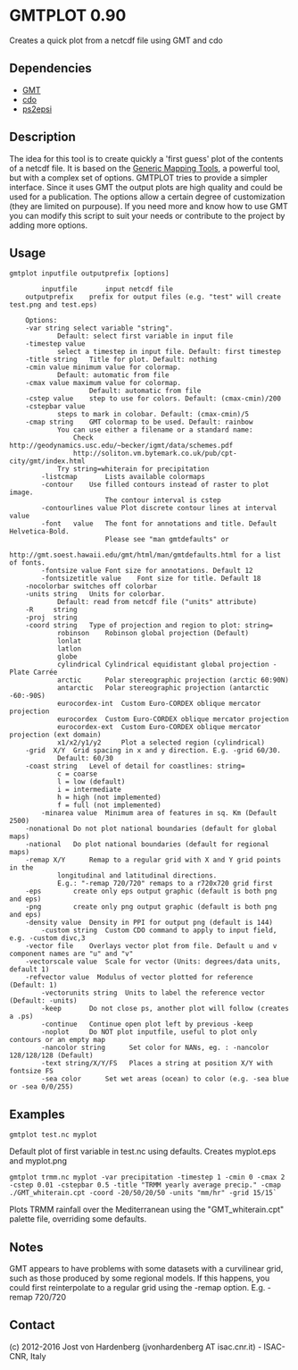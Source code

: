 # GMTPLOT 0.90

 Creates a quick plot from a netcdf file using GMT and cdo

## Dependencies
 -  [GMT](http://gmt.soest.hawaii.edu/)
 -  [cdo](https://code.zmaw.de/projects/cdo) 
 -  [ps2epsi](http://www.ghostscript.com/)

## Description

The idea for this tool is to create quickly a 'first guess' plot of the contents of 
a netcdf file. 
It is based on the [Generic Mapping Tools](http://gmt.soest.hawaii.edu/), 
a powerful tool, but with a complex set of options. 
GMTPLOT tries to provide a simpler interface.
Since it uses GMT the output plots are high quality and could be used for a publication. 
The options allow a certain degree of customization (they are limited on purpouse). 
If you need more and know how to use GMT you can modify this script to suit your needs or
contribute to the project by adding more options.

## Usage
```
gmtplot inputfile outputprefix [options]

        inputfile    	input netcdf file
	outputprefix	prefix for output files (e.g. "test" will create test.png and test.eps)	

	Options:
	-var string	select variable "string". 
			Default: select first variable in input file
	-timestep value 
			select a timestep in input file. Default: first timestep 
	-title string	Title for plot. Default: nothing		
	-cmin value	minimum value for colormap.
			Default: automatic from file
	-cmax value	maximum value for colormap. 
	                Default: automatic from file
	-cstep value	step to use for colors. Default: (cmax-cmin)/200
	-cstepbar value	
			steps to mark in colobar. Default: (cmax-cmin)/5
	-cmap string	GMT colormap to be used. Default: rainbow
			You can use either a filename or a standard name:
       			Check 	http://geodynamics.usc.edu/~becker/igmt/data/schemes.pdf
				http://soliton.vm.bytemark.co.uk/pub/cpt-city/gmt/index.html
			Try string=whiterain for precipitation
        -listcmap       Lists available colormaps 
        -contour	Use filled contours instead of raster to plot image.
                        The contour interval is cstep
        -contourlines value	Plot discrete contour lines at interval value
        -font	value	The font for annotations and title. Default Helvetica-Bold. 
                        Please see "man gmtdefaults" or 
                        http://gmt.soest.hawaii.edu/gmt/html/man/gmtdefaults.html for a list of fonts.
        -fontsize value	Font size for annotations. Default 12
        -fontsizetitle value	Font size for title. Default 18
	-nocolorbar	switches off colorbar
	-units string	Units for colorbar. 
			Default: read from netcdf file ("units" attribute)
	-R     string
 	-proj  string
	-coord string   Type of projection and region to plot: string=
			robinson	Robinson global projection (Default)
			lonlat
			latlon
			globe
			cylindrical	Cylindrical equidistant global projection - Plate Carrée
			arctic		Polar stereographic projection (arctic 60:90N)
			antarctic	Polar stereographic projection (antarctic -60:-90S) 
			eurocordex-int	Custom Euro-CORDEX oblique mercator projection
			eurocordex	Custom Euro-CORDEX oblique mercator projection
			eurocordex-ext	Custom Euro-CORDEX oblique mercator projection (ext domain)
			x1/x2/y1/y2  	Plot a selected region (cylindrical) 
	-grid  X/Y 	Grid spacing in x and y direction. E.g. -grid 60/30.
			Default: 60/30
	-coast string	Level of detail for coastlines: string=
			c = coarse
			l = low (default)
			i = intermediate
			h = high (not implemented)
			f = full (not implemented)
        -minarea value	Minimum area of features in sq. Km (Default 2500)
	-nonational	Do not plot national boundaries (default for global maps)
	-national	Do plot national boundaries (default for regional maps)
	-remap X/Y  	Remap to a regular grid with X and Y grid points in the 
			longitudinal and latitudinal directions.
			E.g.: "-remap 720/720" remaps to a r720x720 grid first
	-eps		create only eps output graphic (default is both png and eps)
	-png		create only png output graphic (default is both png and eps)
	-density value	Density in PPI for output png (default is 144)	
        -custom	string	Custom CDO command to apply to input field, e.g. -custom divc,3
	-vector	file	Overlays vector plot from file. Default u and v component names are "u" and "v"
	-vectorscale value  Scale for vector (Units: degrees/data units, default 1) 
	-refvector value  Modulus of vector plotted for reference  (Default: 1) 
        -vectorunits string  Units to label the reference vector (Default: -units)
        -keep	 	Do not close ps, another plot will follow (creates a .ps)
        -continue	Continue open plot left by previous -keep
        -noplot 	Do NOT plot inputfile, useful to plot only contours or an empty map
        -nancolor string      Set color for NANs, eg. : -nancolor 128/128/128 (Default)
        -text string/X/Y/FS   Places a string at position X/Y with fontsize FS
        -sea color      Set wet areas (ocean) to color (e.g. -sea blue or -sea 0/0/255)
```

## Examples

    gmtplot test.nc myplot

Default plot of first variable in test.nc using defaults. 
Creates myplot.eps and myplot.png

    gmtplot trmm.nc myplot -var precipitation -timestep 1 -cmin 0 -cmax 2 -cstep 0.01 -cstepbar 0.5 -title "TRMM yearly average precip." -cmap ./GMT_whiterain.cpt -coord -20/50/20/50 -units "mm/hr" -grid 15/15`

Plots TRMM rainfall over the Mediterranean using the "GMT_whiterain.cpt" 
palette file, overriding some defaults.

## Notes 
GMT appears to have problems with some datasets with a curvilinear grid, 
such as those produced by some regional models.
If this happens, you could first reinterpolate to a regular grid 
using the -remap option. E.g. -remap 720/720

## Contact
(c) 2012-2016 Jost von Hardenberg (jvonhardenberg AT isac.cnr.it) - ISAC-CNR, Italy
